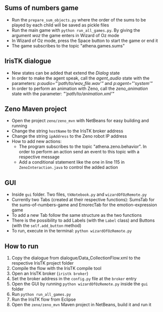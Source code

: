 ## Sums of numbers game
- Run the `prepare_sum_objects.py` where the order of the sums to be played by each child will be saved as pickle files
- Run the main game with `python run_all_games.py`. By giving the argument *woz* the game enters in Wizard of Oz mode
- In Wizard of Oz mode, press the Space button to start the game or end it
- The game subscribes to the topic "athena.games.sums"

## IrisTK dialogue
- New states can be added that extend the *Dialog* state
- In order to make the agent speak, call the *agent_audio* state with the parameters: *p:audio="'path/to/wav_file.wav'"* and *p:agent="'system'"*
- In order to perform an animation with Zeno, call the *zeno_animation* state with the parameter: *"'path/to/animation.xml'"*

## Zeno Maven project
- Open the project `zeno/zeno_mvn` with NetBeans for easy building and running
- Change the string `hostName` to the IrisTK broker address
- Change the string `ipAddress` to the Zeno robot IP address
- How to add new actions:
  - The program subscribes to the topic "athena.zeno.behavior". In order to perform an action send an event to this topic with a respective message
  - Add a conditional statement like the one in line 115 in `ZenoInteraction.java` to control the added action

## GUI
- Inside `gui` folder. Two files, `tkNotebook.py` and `wizardOfOzRemote.py`
- Currently two Tabs (created at their respective functions): SumsTab for the sums-of-numbers-game and EmorecTab for the emotion-expression game
- To add a new Tab follow the same structure as the two functions
- There is the possibility to add Labels (with the `Label` class) and Buttons (with the `self.add_button` method)
- To run, execute in the terminal: `python wizardOfOzRemote.py`

## How to run
1) Copy the dialogue from dialogue/Data_CollectionFlow.xml to the respective IrisTK project folder
2) Compile the flow with the IrisTK compile tool
3) Open an IrisTK broker (`iristk broker`)
4) Set the broker address in the `config.py` file at the `broker` entry
5) Open the GUI by running `python wizardOfOzRemote.py` inside the `gui` folder
6) Run `python run_all_games.py`
7) Run the IrisTK flow from Eclipse
8) Open the `zeno/zeno_mvn` Maven project in NetBeans, build it and run it

